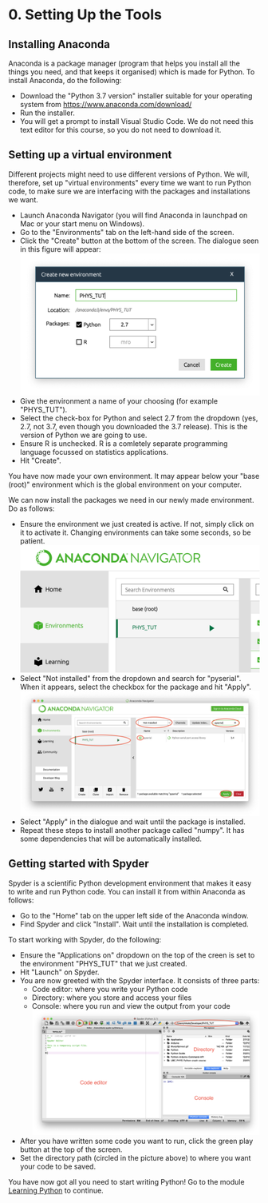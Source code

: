 # 0. Setting Up the Tools

## Installing Anaconda
Anaconda is a package manager (program that helps you install all the things you need, and that keeps it organised) which is made for Python. To install Anaconda, do the following:

- Download the "Python 3.7 version" installer suitable for your operating system from https://www.anaconda.com/download/
- Run the installer.
- You will get a prompt to install Visual Studio Code. We do not need this text editor for this course, so you do not need to download it.

## Setting up a virtual environment
Different projects might need to use different versions of Python. We will, therefore, set up "virtual environments" every time we want to run Python code, to make sure we are interfacing with the packages and installations we want.
- Launch Anaconda Navigator (you will find Anaconda in launchpad on Mac or your start menu on Windows).
- Go to the "Environments" tab on the left-hand side of the screen.
- Click the "Create" button at the bottom of the screen. The dialogue seen in this figure will appear:
![](Images/Anaconda1.png)
- Give the environment a name of your choosing (for example "PHYS_TUT").
- Select the check-box for Python and select 2.7 from the dropdown (yes, 2.7, not 3.7, even though you downloaded the 3.7 release). This is the version of Python we are going to use.
- Ensure R is unchecked. R is a comletely separate programming language focussed on statistics applications.
- Hit "Create".

You have now made your own environment. It may appear below your "base (root)" environment which is the global environment on your computer.

We can now install the packages we need in our newly made environment. Do as follows:
- Ensure the environment we just created is active. If not, simply click on it to activate it. Changing environments can take some seconds, so be patient.
![](Images/Anaconda2.png)
- Select "Not installed" from the dropdown and search for "pyserial". When it appears, select the checkbox for the package and hit "Apply".
![](Images/Anaconda3.png)
- Select "Apply" in the dialogue and wait until the package is installed.
- Repeat these steps to install another package called "numpy". It has some dependencies that will be automatically installed.

## Getting started with Spyder
Spyder is a scientific Python development environment that makes it easy to write and run Python code. You can install it from within Anaconda as follows:
- Go to the "Home" tab on the upper left side of the Anaconda window.
- Find Spyder and click "Install". Wait until the installation is completed.

To start working with Spyder, do the following:
- Ensure the "Applications on" dropdown on the top of the creen is set to the environment "PHYS_TUT" that we just created.
- Hit "Launch" on Spyder.
- You are now greeted with the Spyder interface. It consists of three parts:
  - Code editor: where you write your Python code
  - Directory: where you store and access your files
  - Console: where you run and view the output from your code
![](Images/Spyder1.png)
- After you have written some code you want to run, click the green play button at the top of the screen.
- Set the directory path (circled in the picture above) to where you want your code to be saved.

You have now got all you need to start writing Python! Go to the module [Learning Python](/1.%20Learning%20Python/) to continue.
